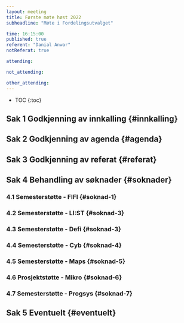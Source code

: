 ```yaml
---
layout: meeting
title: Første møte høst 2022
subheadline: "Møte i Fordelingsutvalget"

time: 16:15:00
published: true
referent: "Danial Anwar"
notReferat: true

attending:

not_attending:

other_attending:
---
```


- TOC
  {:toc}

## Sak 1 Godkjenning av innkalling {#innkalling}

## Sak 2 Godkjenning av agenda {#agenda}

## Sak 3 Godkjenning av referat {#referat}

## Sak 4 Behandling av søknader {#soknader}

### 4.1 Semesterstøtte - FIFI {#soknad-1}

### 4.2 Semesterstøtte - LI:ST {#soknad-3}

### 4.3 Semesterstøtte - Defi {#soknad-3}

### 4.4 Semesterstøtte - Cyb {#soknad-4}

### 4.5 Semesterstøtte - Maps {#soknad-5}

### 4.6 Prosjektstøtte - Mikro {#soknad-6}

### 4.7 Semesterstøtte - Progsys {#soknad-7}

## Sak 5 Eventuelt {#eventuelt}
